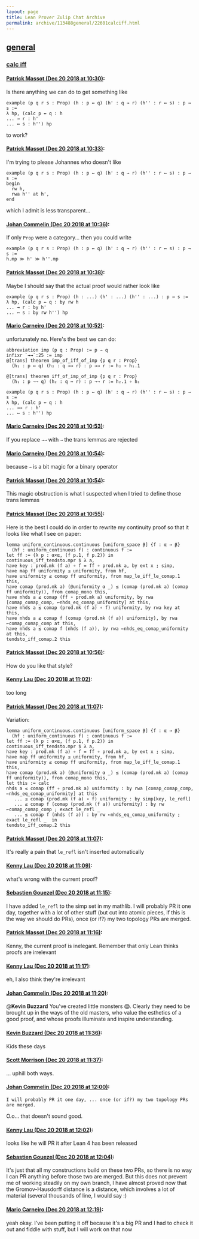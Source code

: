 ```yaml
---
layout: page
title: Lean Prover Zulip Chat Archive 
permalink: archive/113488general/22601calciff.html
---
```


## [general](index.html)
### [calc iff](22601calciff.html)

#### [Patrick Massot (Dec 20 2018 at 10:30)](https://leanprover.zulipchat.com/#narrow/stream/113488-general/topic/calc%20iff/near/152244122):
Is there anything we can do to get something like
```lean
example (p q r s : Prop) (h : p ↔ q) (h' : q → r) (h'' : r ↔ s) : p → s :=
λ hp, (calc p ↔ q : h
... → r : h'
... ↔ s : h'') hp
```
to work?

#### [Patrick Massot (Dec 20 2018 at 10:33)](https://leanprover.zulipchat.com/#narrow/stream/113488-general/topic/calc%20iff/near/152244233):
I'm trying to please Johannes who doesn't like
```lean
example (p q r s : Prop) (h : p ↔ q) (h' : q → r) (h'' : r ↔ s) : p → s :=
begin
  rw h,
  rwa h'' at h',
end
```
which I admit is less transparent...

#### [Johan Commelin (Dec 20 2018 at 10:36)](https://leanprover.zulipchat.com/#narrow/stream/113488-general/topic/calc%20iff/near/152244390):
If only `Prop` were a category... then you could write
```lean
example (p q r s : Prop) (h : p ↔ q) (h' : q → r) (h'' : r ↔ s) : p → s :=
h.mp ≫ h' ≫ h''.mp
```

#### [Patrick Massot (Dec 20 2018 at 10:38)](https://leanprover.zulipchat.com/#narrow/stream/113488-general/topic/calc%20iff/near/152244479):
Maybe I should say that the actual proof would rather look like
```lean
example (p q r s : Prop) (h : ...) (h' : ...) (h'' : ...) : p → s :=
λ hp, (calc p ↔ q : by rw h
... → r : by h'
... ↔ s : by rw h'') hp
```

#### [Mario Carneiro (Dec 20 2018 at 10:52)](https://leanprover.zulipchat.com/#narrow/stream/113488-general/topic/calc%20iff/near/152245121):
unfortunately no. Here's the best we can do:
```lean
abbreviation imp (p q : Prop) := p → q
infixr `→→`:25 := imp
@[trans] theorem imp_of_iff_of_imp {p q r : Prop}
  (h₁ : p ↔ q) (h₂ : q →→ r) : p →→ r := h₂ ∘ h₁.1

@[trans] theorem iff_of_imp_of_imp {p q r : Prop}
  (h₁ : p →→ q) (h₂ : q ↔ r) : p →→ r := h₂.1 ∘ h₁

example (p q r s : Prop) (h : p ↔ q) (h' : q → r) (h'' : r ↔ s) : p → s :=
λ hp, (calc p ↔ q : h
... →→ r : h'
... ↔ s : h'') hp
```

#### [Mario Carneiro (Dec 20 2018 at 10:53)](https://leanprover.zulipchat.com/#narrow/stream/113488-general/topic/calc%20iff/near/152245150):
If you replace `→→` with `→` the trans lemmas are rejected

#### [Mario Carneiro (Dec 20 2018 at 10:54)](https://leanprover.zulipchat.com/#narrow/stream/113488-general/topic/calc%20iff/near/152245167):
because `→` is a bit magic for a binary operator

#### [Patrick Massot (Dec 20 2018 at 10:54)](https://leanprover.zulipchat.com/#narrow/stream/113488-general/topic/calc%20iff/near/152245218):
This magic obstruction is what I suspected when I tried to define those trans lemmas

#### [Patrick Massot (Dec 20 2018 at 10:55)](https://leanprover.zulipchat.com/#narrow/stream/113488-general/topic/calc%20iff/near/152245238):
Here is the best I could do in order to rewrite my continuity proof so that it looks like what I see on paper:
```lean
lemma uniform_continuous.continuous [uniform_space β] {f : α → β}
  (hf : uniform_continuous f) : continuous f :=
let ff := (λ p : α×α, (f p.1, f p.2)) in
continuous_iff_tendsto.mpr $ λ a,
have key : prod.mk (f a) ∘ f = ff ∘ prod.mk a, by ext x ; simp,
have map ff uniformity ≤ uniformity, from hf,
have uniformity ≤ comap ff uniformity, from map_le_iff_le_comap.1 this,
have comap (prod.mk a) (@uniformity α _) ≤ (comap (prod.mk a) (comap ff uniformity)), from comap_mono this,
have nhds a ≤ comap (ff ∘ prod.mk a) uniformity, by rwa [comap_comap_comp, ←nhds_eq_comap_uniformity] at this,
have nhds a ≤ comap (prod.mk (f a) ∘ f) uniformity, by rwa key at this,
have nhds a ≤ comap f (comap (prod.mk (f a)) uniformity), by rwa ←comap_comap_comp at this,
have nhds a ≤ comap f (nhds (f a)), by rwa ←nhds_eq_comap_uniformity at this,
tendsto_iff_comap.2 this
```

#### [Patrick Massot (Dec 20 2018 at 10:56)](https://leanprover.zulipchat.com/#narrow/stream/113488-general/topic/calc%20iff/near/152245338):
How do you like that style?

#### [Kenny Lau (Dec 20 2018 at 11:02)](https://leanprover.zulipchat.com/#narrow/stream/113488-general/topic/calc%20iff/near/152245645):
too long

#### [Patrick Massot (Dec 20 2018 at 11:07)](https://leanprover.zulipchat.com/#narrow/stream/113488-general/topic/calc%20iff/near/152245876):
Variation:
```lean
lemma uniform_continuous.continuous [uniform_space β] {f : α → β}
  (hf : uniform_continuous f) : continuous f :=
let ff := (λ p : α×α, (f p.1, f p.2)) in
continuous_iff_tendsto.mpr $ λ a,
have key : prod.mk (f a) ∘ f = ff ∘ prod.mk a, by ext x ; simp,
have map ff uniformity ≤ uniformity, from hf,
have uniformity ≤ comap ff uniformity, from map_le_iff_le_comap.1 this,
have comap (prod.mk a) (@uniformity α _) ≤ (comap (prod.mk a) (comap ff uniformity)), from comap_mono this,
let this := calc
nhds a ≤ comap (ff ∘ prod.mk a) uniformity : by rwa [comap_comap_comp, ←nhds_eq_comap_uniformity] at this
   ... ≤ comap (prod.mk (f a) ∘ f) uniformity : by simp[key, le_refl]
   ... ≤ comap f (comap (prod.mk (f a)) uniformity) : by rw ←comap_comap_comp ; exact le_refl _
   ... ≤ comap f (nhds (f a)) : by rw ←nhds_eq_comap_uniformity ; exact le_refl _  in
tendsto_iff_comap.2 this
```

#### [Patrick Massot (Dec 20 2018 at 11:07)](https://leanprover.zulipchat.com/#narrow/stream/113488-general/topic/calc%20iff/near/152245892):
It's really a pain that `le_refl` isn't inserted automatically

#### [Kenny Lau (Dec 20 2018 at 11:09)](https://leanprover.zulipchat.com/#narrow/stream/113488-general/topic/calc%20iff/near/152245999):
what's wrong with the current proof?

#### [Sebastien Gouezel (Dec 20 2018 at 11:15)](https://leanprover.zulipchat.com/#narrow/stream/113488-general/topic/calc%20iff/near/152246297):
I have added `le_refl` to the simp set in my mathlib. I will probably PR it one day, together with a lot of other stuff (but cut into atomic pieces, if this is the way we should do PRs), once (or if?) my two topology PRs are merged.

#### [Patrick Massot (Dec 20 2018 at 11:16)](https://leanprover.zulipchat.com/#narrow/stream/113488-general/topic/calc%20iff/near/152246363):
Kenny, the current proof is inelegant. Remember that only Lean thinks proofs are irrelevant

#### [Kenny Lau (Dec 20 2018 at 11:17)](https://leanprover.zulipchat.com/#narrow/stream/113488-general/topic/calc%20iff/near/152246384):
eh, I also think they're irrelevant

#### [Johan Commelin (Dec 20 2018 at 11:20)](https://leanprover.zulipchat.com/#narrow/stream/113488-general/topic/calc%20iff/near/152246517):
@**Kevin Buzzard** You've created little monsters :scream:. Clearly they need to be brought up in the ways of the old masters, who value the esthetics of a good proof, and whose proofs illuminate and inspire understanding.

#### [Kevin Buzzard (Dec 20 2018 at 11:36)](https://leanprover.zulipchat.com/#narrow/stream/113488-general/topic/calc%20iff/near/152247283):
Kids these days

#### [Scott Morrison (Dec 20 2018 at 11:37)](https://leanprover.zulipchat.com/#narrow/stream/113488-general/topic/calc%20iff/near/152247312):
... uphill both ways.

#### [Johan Commelin (Dec 20 2018 at 12:00)](https://leanprover.zulipchat.com/#narrow/stream/113488-general/topic/calc%20iff/near/152248786):
```quote
I will probably PR it one day, ... once (or if?) my two topology PRs are merged.
```
 O.o... that doesn't sound good.

#### [Kenny Lau (Dec 20 2018 at 12:02)](https://leanprover.zulipchat.com/#narrow/stream/113488-general/topic/calc%20iff/near/152248926):
looks like he will PR it after Lean 4 has been released

#### [Sebastien Gouezel (Dec 20 2018 at 12:04)](https://leanprover.zulipchat.com/#narrow/stream/113488-general/topic/calc%20iff/near/152249007):
It's just that all my constructions build on these two PRs, so there is no way I can PR anything before those two are merged. But this does not prevent me of working steadily on my own branch, I have almost proved now that the Gromov-Hausdorff distance is a distance, which involves a lot of material (several thousands of line, I would say :)

#### [Mario Carneiro (Dec 20 2018 at 12:19)](https://leanprover.zulipchat.com/#narrow/stream/113488-general/topic/calc%20iff/near/152249801):
yeah okay. I've been putting it off because it's a big PR and I had to check it out and fiddle with stuff, but I will work on that now

